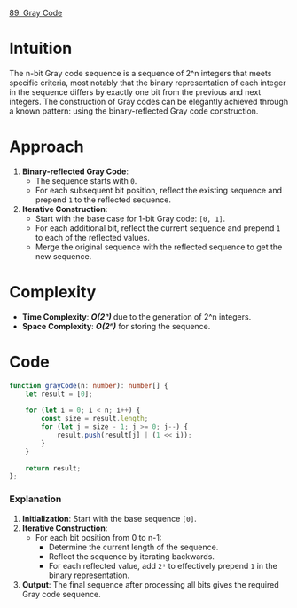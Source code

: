 [89. Gray Code](https://leetcode.com/problems/gray-code/)

# Intuition
The n-bit Gray code sequence is a sequence of 2^n integers that meets specific criteria, most notably that the binary representation of each integer in the sequence differs by exactly one bit from the previous and next integers. The construction of Gray codes can be elegantly achieved through a known pattern: using the binary-reflected Gray code construction.

# Approach
1. **Binary-reflected Gray Code**:
    - The sequence starts with `0`.
    - For each subsequent bit position, reflect the existing sequence and prepend `1` to the reflected sequence.
2. **Iterative Construction**:
    - Start with the base case for 1-bit Gray code: `[0, 1]`.
    - For each additional bit, reflect the current sequence and prepend `1` to each of the reflected values.
    - Merge the original sequence with the reflected sequence to get the new sequence.

# Complexity
- **Time Complexity**: ***O(2ⁿ)*** due to the generation of 2^n integers.
- **Space Complexity**: ***O(2ⁿ)*** for storing the sequence.

# Code
```typescript
function grayCode(n: number): number[] {
    let result = [0];
    
    for (let i = 0; i < n; i++) {
        const size = result.length;
        for (let j = size - 1; j >= 0; j--) {
            result.push(result[j] | (1 << i));
        }
    }
    
    return result;
};

```

### Explanation
1. **Initialization**: Start with the base sequence `[0]`.
2. **Iterative Construction**:
    - For each bit position from 0 to n-1:
        - Determine the current length of the sequence.
        - Reflect the sequence by iterating backwards.
        - For each reflected value, add `2ⁱ` to effectively prepend `1` in the binary representation.
3. **Output**: The final sequence after processing all bits gives the required Gray code sequence.
